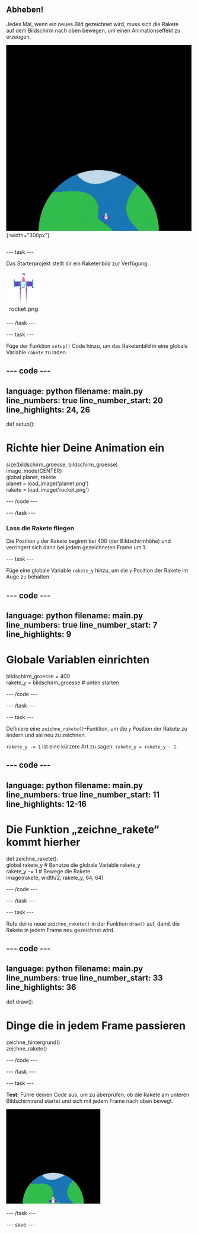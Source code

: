 ## Abheben!

<div style="display: flex; flex-wrap: wrap">
<div style="flex-basis: 200px; flex-grow: 1; margin-right: 15px;">
Jedes Mal, wenn ein neues Bild gezeichnet wird, muss sich die Rakete auf dem Bildschirm nach oben bewegen, um einen Animationseffekt zu erzeugen.
</div>
<div>

![Eine Rakete, die mit gleichmäßiger Geschwindigkeit vom unteren zum oberen Bildschirmrand fliegt.](images/fly.gif){:width="300px"}

</div>
</div>

--- task ---

Das Starterprojekt stellt dir ein Raketenbild zur Verfügung.

![Bild der Rakete in der Bildergalerie des Code-Editors.](images/rocket_image.png)

--- /task ---

--- task ---

Füge der Funktion `setup()` Code hinzu, um das Raketenbild in eine globale Variable `rakete` zu laden.

--- code ---
---
language: python filename: main.py line_numbers: true line_number_start: 20
line_highlights: 24, 26
---

def setup():   
# Richte hier Deine Animation ein   
size(bildschirm_groesse, bildschirm_groesse)   
image_mode(CENTER)   
global planet, rakete   
planet = load_image('planet.png')    
rakete = load_image('rocket.png')

--- /code ---

--- /task ---

### Lass die Rakete fliegen

Die Position `y` der Rakete beginnt bei 400 (der Bildschirmhöhe) und verringert sich dann bei jedem gezeichneten Frame um 1.

--- task ---

Füge eine globale Variable `rakete_y` hinzu, um die `y` Position der Rakete im Auge zu behalten.

--- code ---
---
language: python filename: main.py line_numbers: true line_number_start: 7
line_highlights: 9
---

# Globale Variablen einrichten
bildschirm_groesse = 400    
rakete_y = bildschirm_groesse # unten starten

--- /code ---

--- /task ---

--- task ---

Definiere eine `zeichne_rakete()`-Funktion, um die `y` Position der Rakete zu ändern und sie neu zu zeichnen.

`rakete_y -= 1` ist eine kürzere Art zu sagen: `rakete_y = rakete_y - 1`.

--- code ---
---
language: python filename: main.py line_numbers: true line_number_start: 11
line_highlights: 12-16
---

# Die Funktion „zeichne_rakete“ kommt hierher
def zeichne_rakete():   
global rakete_y  # Benutze die globale Variable rakete_y    
rakete_y -= 1  # Bewege die Rakete    
image(rakete, width/2, rakete_y, 64, 64)


--- /code ---

--- /task ---

--- task ---

Rufe deine neue `zeichne_rakete()` in der Funktion `draw()` auf, damit die Rakete in jedem Frame neu gezeichnet wird.

--- code ---
---
language: python filename: main.py line_numbers: true line_number_start: 33
line_highlights: 36
---

def draw():   
# Dinge die in jedem Frame passieren   
zeichne_hintergrund()   
zeichne_rakete()


--- /code ---

--- /task ---

--- task ---

**Test:** Führe deinen Code aus, um zu überprüfen, ob die Rakete am unteren Bildschirmrand startet und sich mit jedem Frame nach oben bewegt.

![Animation der Rakete, die auf halber Höhe des Bildschirms fliegt.](images/rocket_fly.gif)

--- /task ---

--- save ---
